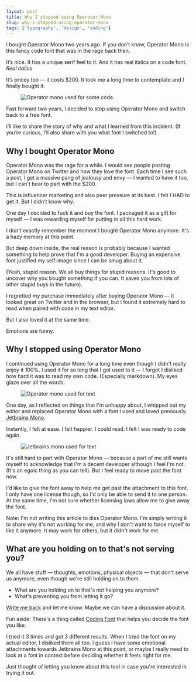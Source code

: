 ```yaml
---
layout: post
title: Why I stopped using Operator Mono
slug: why-i-stopped-using-operator-mono
tags: ['typography', 'design', 'coding']
---
```


I bought Operator Mono two years ago. If you don’t know, Operator Mono is this fancy code font that was in the rage back then.

It’s nice. It has a unique serif feel to it. And it has real italics on a code font. _Real italics_

It’s pricey too — it costs \$200. It took me a long time to contemplate and I finally bought it.

<figure role="figure">
  <img src="/images/2022/operator-mono/operator_ide2.png" alt="Operator mono used for some code." loading="lazy">
</figure>

Fast forward two years, I decided to stop using Operator Mono and switch back to a free font.

<!-- more -->

I’ll like to share the story of why and what I learned from this incident. (If you’re curious, I’ll also share with you what font I switched to!).

## Why I bought Operator Mono

Operator Mono was the rage for a while. I would see people posting Operator Mono on Twitter and how they love the font. Each time I see such a post, I get a massive pang of jealousy and envy — I wanted to have it too, but I can't bear to part with the \$200.

This is influencer marketing and also peer pressure at its best. I felt I HAD to get it. But I didn’t know why.

One day I decided to fuck it and buy the font. I packaged it as a gift for myself — I was rewarding myself for putting in all this hard work.

I don't exactly remember the moment I bought Operator Mono anymore. It's a hazy memory at this point.

But deep down inside, the real reason is probably because I wanted something to help prove that I'm a good developer. Buying an expensive font justified my self-image since I can be smug about it.

(Yeah, stupid reason. We all buy things for stupid reasons. It's good to uncover why you bought something if you can. It saves you from lots of other stupid buys in the future).

I regretted my purchase immediately after buying Operator Mono — it looked great on Twitter and in the browser, but I found it extremely hard to read when paired with code in my text editor.

But I also loved it at the same time.

Emotions are funny.

## Why I stopped using Operator Mono

I continued using Operator Mono for a long time even though I didn't really enjoy it 100%. I used it for so long that I got used to it — I forgot I disliked how hard it was to read my own code. (Especially markdown). My eyes glaze over all the words.

<figure role="figure">
  <img src="/images/2022/operator-mono/operator-mono.png" alt="Operator mono used for text" loading="lazy">
</figure>

One day, as I reflected on things that I'm unhappy about, I whipped out my editor and replaced Operator Mono with a font I used and loved previously. [Jetbrains Mono](https://www.jetbrains.com/lp/mono/).

Instantly, I felt at ease. I felt happier. I could read. I felt I was ready to code again.

<figure role="figure">
  <img src="/images/2022/operator-mono/jetbrains-mono.png" alt="Jetbrains mono used for text" loading="lazy">
</figure>

It's still hard to part with Operator Mono — because a part of me still wants myself to acknowledge that I'm a decent developer although I feel I'm not. (It's an egoic thing as you can tell). But I feel ready to move past the font now.

I'd like to give the font away to help me get past the attachment to this font. I only have one license though, so I'd only be able to send it to one person. At the same time, I'm not sure whether licensing laws allow me to give away the font.

Note: I'm not writing this article to diss Operator Mono. I'm simply writing it to share why it's not working for me, and why I don't want to force myself to like it anymore. It may work for others, but it didn't work for me.

## What are you holding on to that's not serving you?

We all have stuff — thoughts, emotions, physical objects — that don't serve us anymore, even though we're still holding on to them.

- What are you holding on to that's not helping you anymore?
- What's preventing you from letting it go?

[Write me back](/contact) and let me know. Maybe we can have a discussion about it.

Fun aside: There's a thing called [Coding Font](https://www.codingfont.com) that helps you decide the font you like.

I tried it 3 times and got 3 different results. When I tried the font on my actual editor, I disliked them all too. I guess I have some emotional attachments towards Jetbrains Mono at this point, or maybe I really need to look at a font in context before deciding whether it feels right for me.

Just thought of letting you know about this tool in case you're interested in trying it out.
